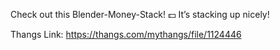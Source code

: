 Check out this Blender-Money-Stack! 💵 It’s stacking up nicely!

Thangs Link: https://thangs.com/mythangs/file/1124446
